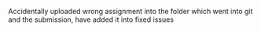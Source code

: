 Accidentally uploaded wrong assignment into the folder which went into git and the submission, have added it into fixed issues 

